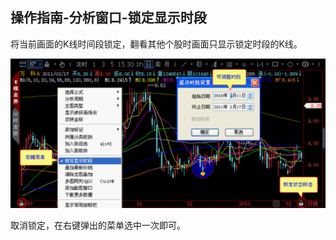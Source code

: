 ## 操作指南-分析窗口-锁定显示时段

将当前画面的K线时间段锁定，翻看其他个股时画面只显示锁定时段的K线。


![图片83.png](/assets/176311.png)

取消锁定，在右键弹出的菜单选中一次即可。



